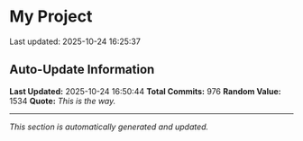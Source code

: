 # My Project


Last updated: 2025-10-24 16:25:37























































































































































































































































































































































































































































































































































































































































































































































































































































































































































































































































































































































































































































































































































































































## Auto-Update Information

**Last Updated:** 2025-10-24 16:50:44
**Total Commits:** 976
**Random Value:** 1534
**Quote:** _This is the way._

---
_This section is automatically generated and updated._